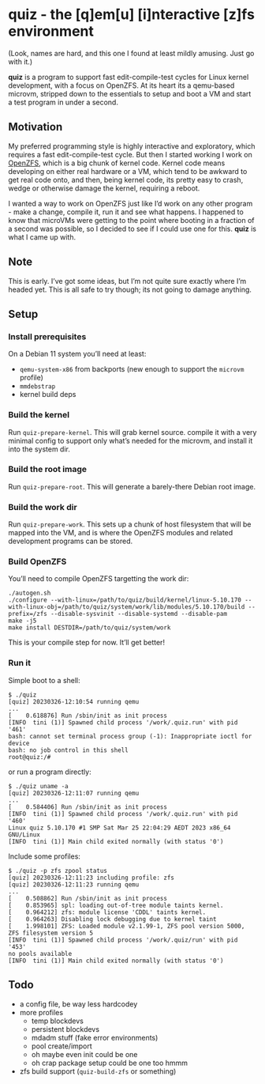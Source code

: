 # quiz - the [q]em[u] [i]nteractive [z]fs environment

(Look, names are hard, and this one I found at least mildly amusing. Just go with it.)

**quiz** is a program to support fast edit-compile-test cycles for Linux kernel development, with a focus on OpenZFS. At its heart its a qemu-based microvm, stripped down to the essentials to setup and boot a VM and start a test program in under a second.

## Motivation

My preferred programming style is highly interactive and exploratory, which requires a fast edit-compile-test cycle. But then I started working I work on [OpenZFS](https://openzfs.org), which is a big chunk of kernel code. Kernel code means developing on either real hardware or a VM, which tend to be awkward to get real code onto, and then, being kernel code, its pretty easy to crash, wedge or otherwise damage the kernel, requiring a reboot.

I wanted a way to work on OpenZFS just like I’d work on any other program - make a change, compile it, run it and see what happens. I happened to know that microVMs were getting to the point where booting in a fraction of a second was possible, so I decided to see if I could use one for this. **quiz** is what I came up with.

## Note

This is early. I’ve got some ideas, but I’m not quite sure exactly where I’m headed yet. This is all safe to try though; its not going to damage anything.

## Setup

### Install prerequisites

On a Debian 11 system you’ll need at least:

* `qemu-system-x86` from backports (new enough to support the `microvm` profile)
* `mmdebstrap`
* kernel build deps

### Build the kernel

Run `quiz-prepare-kernel`. This will grab kernel source. compile it with a very minimal config to support only what’s needed for the microvm, and install it into the system dir.

### Build the root image

Run `quiz-prepare-root`. This will generate a barely-there Debian root image.

### Build the work dir

Run `quiz-prepare-work`. This sets up a chunk of host filesystem that will be mapped into the VM, and is where the OpenZFS modules and related development programs can be stored.

### Build OpenZFS

You’ll need to compile OpenZFS targetting the work dir:

```
./autogen.sh
./configure --with-linux=/path/to/quiz/build/kernel/linux-5.10.170 --with-linux-obj=/path/to/quiz/system/work/lib/modules/5.10.170/build --prefix=/zfs --disable-sysvinit --disable-systemd --disable-pam
make -j5
make install DESTDIR=/path/to/quiz/system/work
```

This is your compile step for now. It’ll get better!

### Run it

Simple boot to a shell:

```
$ ./quiz
[quiz] 20230326-12:10:54 running qemu
...
[    0.618876] Run /sbin/init as init process
[INFO  tini (1)] Spawned child process '/work/.quiz.run' with pid '461'
bash: cannot set terminal process group (-1): Inappropriate ioctl for device
bash: no job control in this shell
root@quiz:/# 
```

or run a program directly:

```
$ ./quiz uname -a
[quiz] 20230326-12:11:07 running qemu
...
[    0.584406] Run /sbin/init as init process
[INFO  tini (1)] Spawned child process '/work/.quiz.run' with pid '460'
Linux quiz 5.10.170 #1 SMP Sat Mar 25 22:04:29 AEDT 2023 x86_64 GNU/Linux
[INFO  tini (1)] Main child exited normally (with status '0')
```

Include some profiles:

```
$ ./quiz -p zfs zpool status
[quiz] 20230326-12:11:23 including profile: zfs
[quiz] 20230326-12:11:23 running qemu
...
[    0.508862] Run /sbin/init as init process
[    0.853965] spl: loading out-of-tree module taints kernel.
[    0.964212] zfs: module license 'CDDL' taints kernel.
[    0.964263] Disabling lock debugging due to kernel taint
[    1.998101] ZFS: Loaded module v2.1.99-1, ZFS pool version 5000, ZFS filesystem version 5
[INFO  tini (1)] Spawned child process '/work/.quiz/run' with pid '453'
no pools available
[INFO  tini (1)] Main child exited normally (with status '0')
```

## Todo

* a config file, be way less hardcodey
* more profiles
  * temp blockdevs
  * persistent blockdevs
  * mdadm stuff (fake error environments)
  * pool create/import
  * oh maybe even init could be one
  * oh crap package setup could be one too hmmm
* zfs build support (`quiz-build-zfs` or something)
